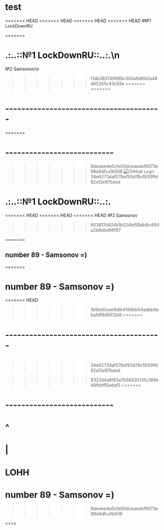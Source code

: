 # test
<<<<<<< HEAD
<<<<<<< HEAD
<<<<<<< HEAD
<<<<<<< HEAD
#№1 LockDownRU

=======
# .:..::№1 LockDownRU::..:.\n
№2 Samsonov\n
>>>>>>> f1db383749589c300afb80b1a48d65265c43c55e
=======
=======
# ---------------------------------------
=======
# ---------------------------
>>>>>>> 9deebe4e0cfe00dceaeebf9073e98d4dfca1b508
![GitHub Logo](http://www.crowndeliandcatering.com/wp-content/uploads/2014/12/Crown-Icon_transparency_02.png)
>>>>>>> 34e62734af578af50d78cf830ffd82a12e97baed
# .:..::№1 LockDownRU::..:.
<<<<<<< HEAD
<<<<<<< HEAD
<<<<<<< HEAD
№2 Samsonov
>>>>>>> 603617d424b1b524bf59db8c4fb1a2b8ebd96f67


=======
## number 89 - Samsonov =)
=======
# number 89 - Samsonov =)
<<<<<<< HEAD
>>>>>>> 1b9bd0cee1b8b4190bb54adbb6eba1df8d9312e9
=======
# ---------------------------------------
#
#

>>>>>>> 34e62734af578af50d78cf830ffd82a12e97baed

>>>>>>> 8322d4a8f83a7b58430131c388e46fbbff5adaf0
=======
# ---------------------------
#     ^
#     |
#    LOHH
#
# number 89 - Samsonov =)
>>>>>>> 9deebe4e0cfe00dceaeebf9073e98d4dfca1b508

<<<Silitski>>>